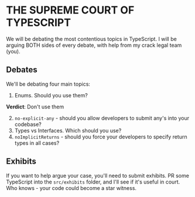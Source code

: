# THE SUPREME COURT OF TYPESCRIPT

We will be debating the most contentious topics in TypeScript. I will be arguing BOTH sides of every debate, with help from my crack legal team (you).

## Debates

We'll be debating four main topics:

1. Enums. Should you use them?

**Verdict**: Don't use them

2. `no-explicit-any` - should you allow developers to submit any's into your codebase?
3. Types vs Interfaces. Which should you use?
4. `noImplicitReturns` - should you force your developers to specify return types in all cases?

## Exhibits

If you want to help argue your case, you'll need to submit exhibits. PR some TypeScript into the `src/exhibits` folder, and I'll see if it's useful in court. Who knows - your code could become a star witness.
